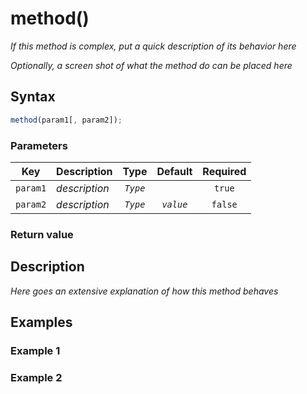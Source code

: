 # method()

_If this method is complex, put a quick description of its behavior here_

_Optionally, a screen shot of what the method do can be placed here_

## Syntax
```javascript
method(param1[, param2]);
```

### Parameters
Key | Description | Type | Default | Required
:-: | --- | :-: | :-: | :-:
`param1` | _description_ | _`Type`_ | | `true`
`param2` | _description_ | _`Type`_ | _`value`_ | `false`

### Return value

## Description
_Here goes an extensive explanation of how this method behaves_

## Examples
### Example 1
### Example 2
